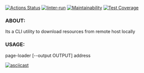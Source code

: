 [![Actions Status](https://github.com/yuriy-kormin/python-project-51/workflows/hexlet-check/badge.svg)](https://github.com/yuriy-kormin/python-project-51/actions)
[![linter-run](https://github.com/yuriy-kormin/python-project-51/actions/workflows/linter-run.yml/badge.svg)](https://github.com/yuriy-kormin/python-project-51/actions/workflows/linter-run.yml)
[![Maintainability](https://api.codeclimate.com/v1/badges/bbc370bd3de34dc00dc3/maintainability)](https://codeclimate.com/github/yuriy-kormin/python-project-51/maintainability)
[![Test Coverage](https://api.codeclimate.com/v1/badges/bbc370bd3de34dc00dc3/test_coverage)](https://codeclimate.com/github/yuriy-kormin/python-project-51/test_coverage)

### ABOUT:
Its a CLI utility to download resources from remote host locally

### USAGE:
page-loader [--output OUTPUT] address

[![asciicast](https://asciinema.org/a/516540.svg)](https://asciinema.org/a/516540)
